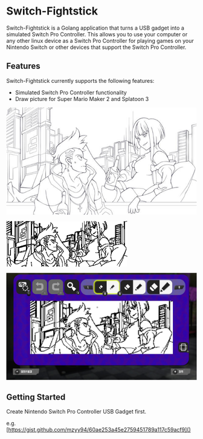 # Switch-Fightstick
Switch-Fightstick is a Golang application that turns a USB gadget into a simulated Switch Pro Controller. This allows you to use your computer or any other linux device as a Switch Pro Controller for playing games on your Nintendo Switch or other devices that support the Switch Pro Controller.

## Features

Switch-Fightstick currently supports the following features:

- Simulated Switch Pro Controller functionality
- Draw picture for Super Mario Maker 2 and Splatoon 3

![Source Image](./asset/edgerunners_by_supplethighs_dfds49n-350t.jpg)

![PreProcessed Image](./asset/draw_monochrome.png)

![Drawn Image](./asset/2023032619270800-4CE9651EE88A979D41F24CE8D6EA1C23.JPG)

## Getting Started

Create Nintendo Switch Pro Controller USB Gadget first.

e.g. [https://gist.github.com/mzyy94/60ae253a45e2759451789a117c59acf9]()


